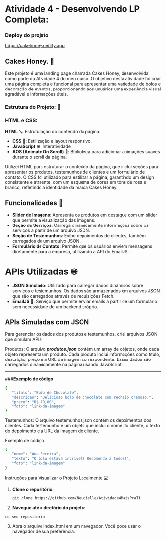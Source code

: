 # Atividade 4 - Desenvolvendo LP Completa:

### Deploy do projeto

https://cakehoney.netlify.app

## Cakes Honey. 🍰

Este projeto é uma landing page chamada Cakes Honey, desenvolvida como parte da Atividade 4 do meu curso. 
O objetivo desta atividade foi criar uma página completa e funcional para apresentar uma variedade de bolos
e decoração de eventos, proporcionando aos usuários uma experiência visual agradável e informações úteis.

### Estrutura do Projeto: 📝

### HTML e CSS:

**HTML** 🔤: Estruturação do conteúdo da página.
- **CSS** 🎨: Estilização e layout responsivo.
- **JavaScript** ⚙️: Interatividade
- **AOS (Animate On Scroll)** 🌟: Biblioteca para adicionar animações suaves durante o scroll da página.

Utilizei HTML para estruturar o conteúdo da página, que inclui seções para apresentar os produtos, testemunhos
de clientes e um formulário de contato. O CSS foi utilizado para estilizar a página, garantindo um design
consistente e atraente, com um esquema de cores em tons de rosa e branco, refletindo a identidade da marca
Cakes Honey.

## Funcionalidades 🚀

- **Slider de Imagens**: Apresenta os produtos em destaque com um slider que permite a visualização das imagens.
- **Seção de Serviços**: Carrega dinamicamente informações sobre os serviços a partir de um arquivo JSON.
- **Seção de Testemunhos**: Exibe depoimentos de clientes, também carregados de um arquivo JSON.
- **Formulário de Contato**: Permite que os usuários enviem mensagens diretamente para a empresa,
utilizando a API do EmailJS.

# APIs Utilizadas 🌐
- **JSON Simulado**: Utilizado para carregar dados dinâmicos sobre serviços e testemunhos.
Os dados são armazenados em arquivos JSON que são carregados através de requisições Fetch.
- **EmailJS** 📧: Serviço que permite enviar emails a partir de um formulário sem necessidade
   de um backend próprio.

## APIs Simuladas com JSON

Para gerenciar os dados dos produtos e testemunhos, criei arquivos JSON que simulam APIs:

Produtos: O arquivo _**produtos.json**_ contém um array de objetos, onde cada objeto representa um produto.
Cada produto inclui informações como título, descrição, preço e a URL da imagem correspondente.
Esses dados são carregados dinamicamente na página usando JavaScript.


___________________________________________________________________________
###**Exemplo de código**
 ```bash
{
    "titulo": "Bolo de Chocolate",
    "descricao": "Delicioso bolo de chocolate com recheio cremoso.",
    "preco": "R$ 70,00",
    "foto": "link-da-imagem"
}
```
Testemunhos:
O arquivo testemunhos.json contém os depoimentos dos clientes. Cada testemunho é um objeto que inclui o nome
do cliente, o texto do depoimento e a URL da imagem do cliente.


Exemplo de código

 ```bash
{
    "nome": "Ana Pereira",
    "texto": "O bolo estava incrível! Recomendo a todos!",
    "foto": "link-da-imagem"
}
```


Instruções para Visualizar o Projeto Localmente 💻
1. **Clone o repositório**:
   ```bash
   git clone https://github.com/Neucielle/Atividade4MaisPraTi

2.  **Navegue até o diretório do projeto**:
   ```bash
cd seu-repositorio
```

3. Abra o arquivo index.html em um navegador. Você pode usar o navegador de sua preferência.


